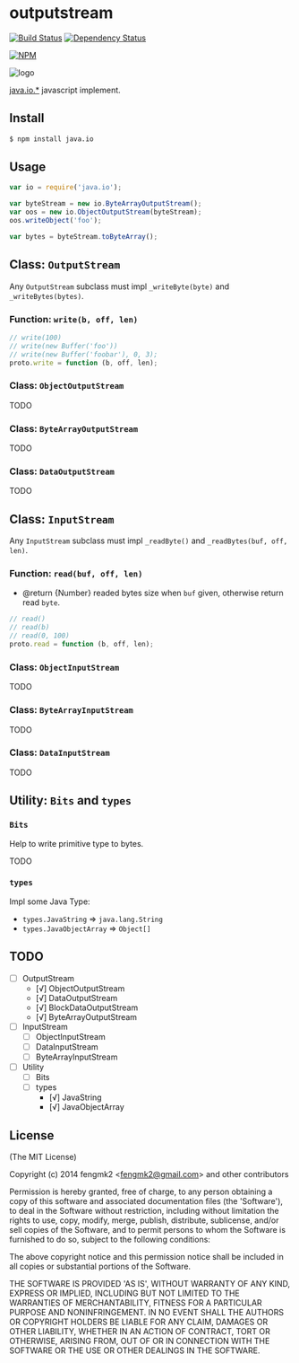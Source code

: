 outputstream
=======

[![Build Status](https://secure.travis-ci.org/node-modules/java.io.png)](http://travis-ci.org/node-modules/java.io) [![Dependency Status](https://gemnasium.com/node-modules/java.io.png)](https://gemnasium.com/node-modules/java.io)

[![NPM](https://nodei.co/npm/java.io.png?downloads=true&stars=true)](https://nodei.co/npm/java.io/)

![logo](https://raw.github.com/node-modules/java.io/master/logo.png)

[java.io.*](http://docs.oracle.com/javase/7/docs/api/java/io/package-summary.html) javascript implement.

## Install

```bash
$ npm install java.io
```

## Usage

```js
var io = require('java.io');

var byteStream = new io.ByteArrayOutputStream();
var oos = new io.ObjectOutputStream(byteStream);
oos.writeObject('foo');

var bytes = byteStream.toByteArray();
```

## Class: `OutputStream`

Any `OutputStream` subclass must impl `_writeByte(byte)` and `_writeBytes(bytes)`.

### Function: `write(b, off, len)`

```js
// write(100)
// write(new Buffer('foo'))
// write(new Buffer('foobar'), 0, 3);
proto.write = function (b, off, len);
```

### Class: `ObjectOutputStream`

TODO

### Class: `ByteArrayOutputStream`

TODO

### Class: `DataOutputStream`

TODO

## Class: `InputStream`

Any `InputStream` subclass must impl `_readByte()` and `_readBytes(buf, off, len)`.

### Function: `read(buf, off, len)`

* @return {Number} readed bytes size when `buf` given, otherwise return read `byte`.

```js
// read()
// read(b)
// read(0, 100)
proto.read = function (b, off, len);
```

### Class: `ObjectInputStream`

TODO

### Class: `ByteArrayInputStream`

TODO

### Class: `DataInputStream`

TODO

## Utility: `Bits` and `types`

### `Bits`

Help to write primitive type to bytes.

TODO

### `types`

Impl some Java Type:

* `types.JavaString` => `java.lang.String`
* `types.JavaObjectArray` => `Object[]`

## TODO

* [ ] OutputStream
  * [√] ObjectOutputStream
  * [√] DataOutputStream
  * [√] BlockDataOutputStream
  * [√] ByteArrayOutputStream
* [ ] InputStream
  * [ ] ObjectInputStream
  * [ ] DataInputStream
  * [ ] ByteArrayInputStream
* [ ] Utility
  * [ ] Bits
  * [ ] types
    * [√] JavaString
    * [√] JavaObjectArray

## License

(The MIT License)

Copyright (c) 2014 fengmk2 &lt;fengmk2@gmail.com&gt; and other contributors

Permission is hereby granted, free of charge, to any person obtaining
a copy of this software and associated documentation files (the
'Software'), to deal in the Software without restriction, including
without limitation the rights to use, copy, modify, merge, publish,
distribute, sublicense, and/or sell copies of the Software, and to
permit persons to whom the Software is furnished to do so, subject to
the following conditions:

The above copyright notice and this permission notice shall be
included in all copies or substantial portions of the Software.

THE SOFTWARE IS PROVIDED 'AS IS', WITHOUT WARRANTY OF ANY KIND,
EXPRESS OR IMPLIED, INCLUDING BUT NOT LIMITED TO THE WARRANTIES OF
MERCHANTABILITY, FITNESS FOR A PARTICULAR PURPOSE AND NONINFRINGEMENT.
IN NO EVENT SHALL THE AUTHORS OR COPYRIGHT HOLDERS BE LIABLE FOR ANY
CLAIM, DAMAGES OR OTHER LIABILITY, WHETHER IN AN ACTION OF CONTRACT,
TORT OR OTHERWISE, ARISING FROM, OUT OF OR IN CONNECTION WITH THE
SOFTWARE OR THE USE OR OTHER DEALINGS IN THE SOFTWARE.

